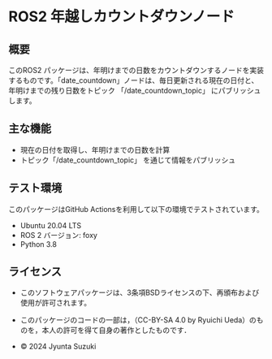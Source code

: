 # ROS2 年越しカウントダウンノード
## 概要
このROS2 パッケージは、年明けまでの日数をカウントダウンするノードを実装するものです。「date_countdown」ノードは、毎日更新される現在の日付と、年明けまでの残り日数をトピック 「/date_countdown_topic」 にパブリッシュします。

## 主な機能
- 現在の日付を取得し、年明けまでの日数を計算
- トピック「/date_countdown_topic」 を通じて情報をパブリッシュ

## テスト環境
このパッケージはGitHub Actionsを利用して以下の環境でテストされています。
- Ubuntu 20.04 LTS
- ROS 2 バージョン: foxy
- Python 3.8

## ライセンス
- このソフトウェアパッケージは、3条項BSDライセンスの下、再頒布および使用が許可されます。

- このパッケージのコードの一部は，（CC-BY-SA 4.0 by Ryuichi Ueda）のものを，本人の許可を得て自身の著作としたものです．

- © 2024 Jyunta Suzuki

